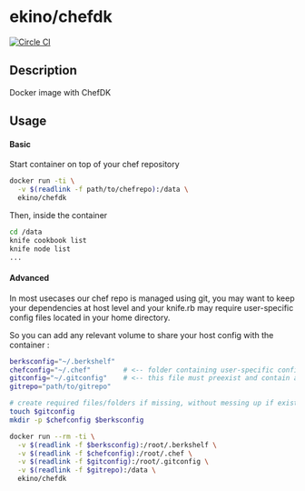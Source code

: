 # ekino/chefdk

[![Circle CI](https://circleci.com/gh/ekino/docker-chefdk.svg?style=svg)](https://circleci.com/gh/ekino/docker-chefdk)

## Description

Docker image with ChefDK

## Usage

#### Basic

Start container on top of your chef repository

```bash
docker run -ti \
  -v $(readlink -f path/to/chefrepo):/data \
  ekino/chefdk
```

Then, inside the container

```bash
cd /data
knife cookbook list
knife node list
...
```

#### Advanced

In most usecases our chef repo is managed using git, you may want to keep your
dependencies at host level and your knife.rb may require user-specific config
files located in your home directory.

So you can add any relevant volume to share your host config with the
container :
```bash
berksconfig="~/.berkshelf"
chefconfig="~/.chef"        # <-- folder containing user-specific configuration
gitconfig="~/.gitconfig"    # <-- this file must preexist and contain at least your git "user.email" and "user.name"
gitrepo="path/to/gitrepo"

# create required files/folders if missing, without messing up if existing
touch $gitconfig
mkdir -p $chefconfig $berksconfig

docker run --rm -ti \
  -v $(readlink -f $berksconfig):/root/.berkshelf \
  -v $(readlink -f $chefconfig):/root/.chef \
  -v $(readlink -f $gitconfig):/root/.gitconfig \
  -v $(readlink -f $gitrepo):/data \
  ekino/chefdk
```
